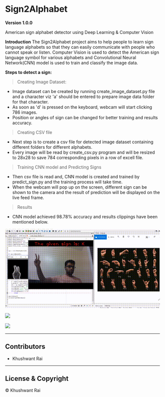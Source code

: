 # Sign2Alphabet

**Version 1.0.0**

American sign alphabet detector using Deep Learning & Computer Vision

**Introduction**
The Sign2Alphabet project aims to help people to learn sign language alphabets so that they can easily communicate with people who cannot speak or listen. Computer Vision is used to detect the American sign language symbol for various alphabets and Convolutional Neural Network(CNN) model is used to train and classify the image data.  

**Steps to detect a sign:**
>Creating Image Dataset:
* Image dataset can be created by running create_image_dataset.py file and a character viz 'a' should be entered to prepare image data folder for that character.
* As soon as 'd' is pressed on the keyboard, webcam will start clicking 786 images.
* Position or angles of sign can be changed for better training and results accuracy.

>Creating CSV file
* Next step is to create a csv file for detected image dataset containing different folders for different alphabets.
* Every image will be read by create_csv.py program and will be resized to 28x28 to save 784 corresponding pixels in a row of excell file.

>Training CNN model and Predicting Signs
* Then csv file is read and, CNN model is created and trained by predict_sign.py and the training process will take time.
* When the webcam will pop up on the screen, different sign can be shown to the camera and the result of prediction will be displayed on the live feed frame.

>Results
* CNN model achieved 98.78% accuracy and results clippings have been mentioned below.

![](result1.gif)


![](result2.gif)


![](result3.gif)

---
## Contributors
- Khushwant Rai

---
## License & Copyright
© Khushwant Rai
